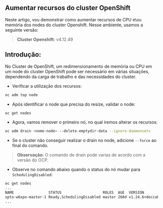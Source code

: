 ## Aumentar recursos do cluster OpenShift

Neste artigo, vou demonstrar como aumentar recursos de CPU e\ou memória dos nodes do cluster Openshift.
Nesse ambiente, usamos a seguinte versão:

> **Cluster Openshift:** v4.12.49

## Introdução:

No Cluster de OpenShift, um redimensionamento de memória ou CPU em um node do cluster OpenShift pode ser necessário em várias situações, dependendo da carga de trabalho e das necessidades do cluster.

- Verificar a utilização dos recursos:
```bash
oc adm top node
```

- Após identificar o node que precisa do resize, validar o node:
```bash
oc get nodes 
```

- Agora, vamos remover o primeiro nó, no qual iremos alterar os recursos:
```bash
oc adm drain <nome-node> --delete-emptydir-data --ignore-daemonsets
```
* Se o cluster não conseguir realizar o drain no node, adicione `--force` ao final do comando.

> **Observação:** O comando de drain pode varias de acordo com a versão do OCP.

- Observe no comando abaixo quando o status do nó mudar para `SchedulingDisabled`:
```bash
oc get nodes
...
NAME                STATUS                   ROLES  AGE  VERSION 
xpto-w6xpo-master-1 Ready,SchedulingDisabled master 260d v1.24.6+deccab3
...
```


